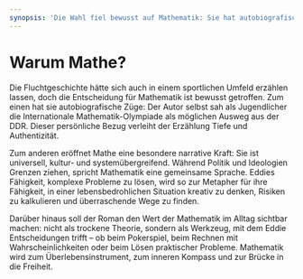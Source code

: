 ```yaml
---
synopsis: 'Die Wahl fiel bewusst auf Mathematik: Sie hat autobiografische Wurzeln – der Autor selbst sah die Internationale Mathematik-Olympiade einst als möglichen Ausweg aus der DDR. Zugleich wird Mathe hier zum Symbol: eine universelle Sprache jenseits von Ideologien und ein Werkzeug, mit dem Eddie ihr Überleben kalkuliert, Chancen erkennt und Wege in die Freiheit findet.'
---
```

# Warum Mathe?

Die Fluchtgeschichte hätte sich auch in einem sportlichen Umfeld erzählen
lassen, doch die Entscheidung für Mathematik ist bewusst getroffen. Zum einen
hat sie autobiografische Züge: Der Autor selbst sah als Jugendlicher die
Internationale Mathematik-Olympiade als möglichen Ausweg aus der DDR. Dieser
persönliche Bezug verleiht der Erzählung Tiefe und Authentizität.

Zum anderen eröffnet Mathe eine besondere narrative Kraft: Sie ist universell,
kultur- und systemübergreifend. Während Politik und Ideologien Grenzen ziehen,
spricht Mathematik eine gemeinsame Sprache. Eddies Fähigkeit, komplexe Probleme
zu lösen, wird so zur Metapher für ihre Fähigkeit, in einer lebensbedrohlichen
Situation kreativ zu denken, Risiken zu kalkulieren und überraschende Wege zu
finden.

Darüber hinaus soll der Roman den Wert der Mathematik im Alltag sichtbar machen:
nicht als trockene Theorie, sondern als Werkzeug, mit dem Eddie Entscheidungen
trifft – ob beim Pokerspiel, beim Rechnen mit Wahrscheinlichkeiten oder beim
Lösen praktischer Probleme. Mathematik wird zum Überlebensinstrument, zum
inneren Kompass und zur Brücke in die Freiheit.
